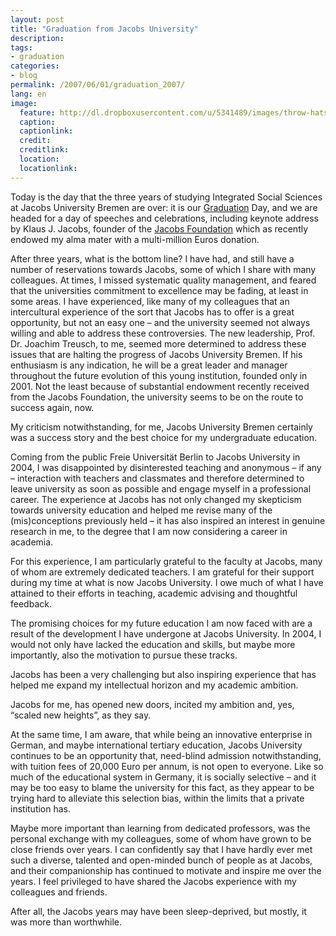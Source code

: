 ```yaml
---
layout: post
title: "Graduation from Jacobs University"
description:
tags:
- graduation
categories:
- blog
permalink: /2007/06/01/graduation_2007/
lang: en
image:
  feature: http://dl.dropboxusercontent.com/u/5341489/images/throw-hats_crop.png
  caption:
  captionlink:
  credit:
  creditlink:
  location:
  locationlink:
---
```


Today is the day that the three years of studying Integrated Social Sciences at Jacobs University Bremen are over:
it is our [Graduation](http://www.jacobs-university.de/graduation2007/) Day, and we are headed for a day of speeches and celebrations, including keynote address by Klaus J. Jacobs, founder of the [Jacobs Foundation](http://www.jacobsfoundation.org) which as recently endowed my alma mater with a multi-million Euros donation.

<!--more-->

After three years, what is the bottom line?
I have had, and still have a number of reservations towards Jacobs, some of which I share with many colleagues.
At times, I missed systematic quality management, and feared that the universities commitment to excellence may be fading, at least in some areas.
I have experienced, like many of my colleagues that an intercultural experience of the sort that Jacobs has to offer is a great opportunity, but not an easy one – and the university seemed not always willing and able to address these controversies.
The new leadership, Prof. Dr. Joachim Treusch, to me, seemed more determined to address these issues that are halting the progress of Jacobs University Bremen.
If his enthusiasm is any indication, he will be a great leader and manager throughout the future evolution of this young institution, founded only in 2001.
Not the least because of substantial endowment recently received from the Jacobs Foundation, the university seems to be on the route to success again, now.

My criticism notwithstanding, for me, Jacobs University Bremen certainly was a success story and the best choice for my undergraduate education.

Coming from the public Freie Universität Berlin to Jacobs University in 2004, I was disappointed by disinterested teaching and anonymous – if any – interaction with teachers and classmates and therefore determined to leave university as soon as possible and engage myself in a professional career.
The experience at Jacobs has not only changed my skepticism towards university education and helped me revise many of the (mis)conceptions previously held – it has also inspired an interest in genuine research in me, to the degree that I am now considering a career in academia.

For this experience, I am particularly grateful to the faculty at Jacobs, many of whom are extremely dedicated teachers.
I am grateful for their support during my time at what is now Jacobs University.
I owe much of what I have attained to their efforts in teaching, academic advising and thoughtful feedback.

The promising choices for my future education I am now faced with are a result of the development I have undergone at Jacobs University.
In 2004, I would not only have lacked the education and skills, but maybe more importantly, also the motivation to pursue these tracks.

Jacobs has been a very challenging but also inspiring experience that has helped me expand my intellectual horizon and my academic ambition.

Jacobs for me, has opened new doors, incited my ambition and, yes, “scaled new heights”, as they say.

At the same time, I am aware, that while being an innovative enterprise in German, and maybe international tertiary education, Jacobs University continues to be an opportunity that, need-blind admission notwithstanding, with tuition fees of 20,000 Euro per annum, is not open to everyone.
Like so much of the educational system in Germany, it is socially selective – and it may be too easy to blame the university for this fact, as they appear to be trying hard to alleviate this selection bias, within the limits that a private institution has.

Maybe more important than learning from dedicated professors, was the personal exchange with my colleagues, some of whom have grown to be close friends over years.
I can confidently say that I have hardly ever met such a diverse, talented and open-minded bunch of people as at Jacobs, and their companionship has continued to motivate and inspire me over the years.
I feel privileged to have shared the Jacobs experience with my colleagues and friends.

After all, the Jacobs years may have been sleep-deprived, but mostly, it was more than worthwhile.